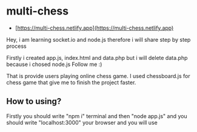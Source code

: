 # multi-chess

- [https://multi-chess.netlify.app](https://multi-chess.netlify.app)

Hey, i am learning socket.io and node.js therefore i will share step by step process

Firstly i created app.js, index.html and data.php but i will delete data.php because i chosed node.js Follow me :)

That is provide users playing online chess game. I used chessboard.js for chess game that give me to finish the project faster.

## How to using?

Firstly you should write "npm i" terminal and then "node app.js" and you should write "localhost:3000" your browser and you will use
